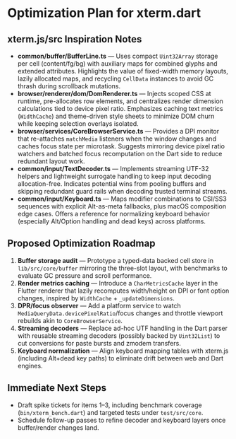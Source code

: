 # Optimization Plan for xterm.dart

## xterm.js/src Inspiration Notes

- **common/buffer/BufferLine.ts** — Uses compact `Uint32Array` storage per cell (content/fg/bg) with auxiliary maps for combined glyphs and extended attributes. Highlights the value of fixed-width memory layouts, lazily allocated maps, and recycling `CellData` instances to avoid GC thrash during scrollback mutations.
- **browser/renderer/dom/DomRenderer.ts** — Injects scoped CSS at runtime, pre-allocates row elements, and centralizes render dimension calculations tied to device pixel ratio. Emphasizes caching text metrics (`WidthCache`) and theme-driven style sheets to minimize DOM churn while keeping selection overlays isolated.
- **browser/services/CoreBrowserService.ts** — Provides a DPI monitor that re-attaches `matchMedia` listeners when the window changes and caches focus state per microtask. Suggests mirroring device pixel ratio watchers and batched focus recomputation on the Dart side to reduce redundant layout work.
- **common/input/TextDecoder.ts** — Implements streaming UTF-32 helpers and lightweight surrogate handling to keep input decoding allocation-free. Indicates potential wins from pooling buffers and skipping redundant guard rails when decoding trusted terminal streams.
- **common/input/Keyboard.ts** — Maps modifier combinations to CSI/SS3 sequences with explicit Alt-as-meta fallbacks, plus macOS composition edge cases. Offers a reference for normalizing keyboard behavior (especially Alt/Option handling and dead keys) across platforms.

## Proposed Optimization Roadmap

1. **Buffer storage audit** — Prototype a typed-data backed cell store in `lib/src/core/buffer` mirroring the three-slot layout, with benchmarks to evaluate GC pressure and scroll performance.
2. **Render metrics caching** — Introduce a `CharMetricsCache` layer in the Flutter renderer that lazily recomputes width/height on DPI or font option changes, inspired by `WidthCache` + `_updateDimensions`.
3. **DPR/focus observer** — Add a platform service to watch `MediaQueryData.devicePixelRatio`/focus changes and throttle viewport rebuilds akin to `CoreBrowserService`.
4. **Streaming decoders** — Replace ad-hoc UTF handling in the Dart parser with reusable streaming decoders (possibly backed by `Uint32List`) to cut conversions for paste bursts and zmodem transfers.
5. **Keyboard normalization** — Align keyboard mapping tables with xterm.js (including Alt+dead key paths) to eliminate drift between web and Dart engines.

## Immediate Next Steps

- Draft spike tickets for items 1–3, including benchmark coverage (`bin/xterm_bench.dart`) and targeted tests under `test/src/core`.
- Schedule follow-up passes to refine decoder and keyboard layers once buffer/render changes land.
